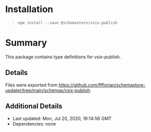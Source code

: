 # Installation
> `npm install --save @schemastore/vsix-publish`

# Summary
This package contains type definitions for vsix-publish.

## Details
Files were exported from https://github.com/ffflorian/schemastore-updater/tree/main/schemas/vsix-publish.

## Additional Details
* Last updated: Mon, Jul 20, 2020, 19:14:56 GMT
* Dependencies: none
